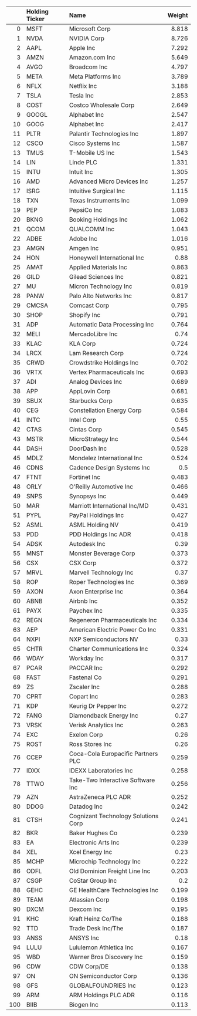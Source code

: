 |     | Holding Ticker   | Name                                |   Weight |
|----:|:-----------------|:------------------------------------|---------:|
|   0 | MSFT             | Microsoft Corp                      |    8.818 |
|   1 | NVDA             | NVIDIA Corp                         |    8.726 |
|   2 | AAPL             | Apple Inc                           |    7.292 |
|   3 | AMZN             | Amazon.com Inc                      |    5.649 |
|   4 | AVGO             | Broadcom Inc                        |    4.797 |
|   5 | META             | Meta Platforms Inc                  |    3.789 |
|   6 | NFLX             | Netflix Inc                         |    3.188 |
|   7 | TSLA             | Tesla Inc                           |    2.853 |
|   8 | COST             | Costco Wholesale Corp               |    2.649 |
|   9 | GOOGL            | Alphabet Inc                        |    2.547 |
|  10 | GOOG             | Alphabet Inc                        |    2.417 |
|  11 | PLTR             | Palantir Technologies Inc           |    1.897 |
|  12 | CSCO             | Cisco Systems Inc                   |    1.587 |
|  13 | TMUS             | T-Mobile US Inc                     |    1.543 |
|  14 | LIN              | Linde PLC                           |    1.331 |
|  15 | INTU             | Intuit Inc                          |    1.305 |
|  16 | AMD              | Advanced Micro Devices Inc          |    1.257 |
|  17 | ISRG             | Intuitive Surgical Inc              |    1.115 |
|  18 | TXN              | Texas Instruments Inc               |    1.099 |
|  19 | PEP              | PepsiCo Inc                         |    1.083 |
|  20 | BKNG             | Booking Holdings Inc                |    1.062 |
|  21 | QCOM             | QUALCOMM Inc                        |    1.043 |
|  22 | ADBE             | Adobe Inc                           |    1.016 |
|  23 | AMGN             | Amgen Inc                           |    0.951 |
|  24 | HON              | Honeywell International Inc         |    0.88  |
|  25 | AMAT             | Applied Materials Inc               |    0.863 |
|  26 | GILD             | Gilead Sciences Inc                 |    0.821 |
|  27 | MU               | Micron Technology Inc               |    0.819 |
|  28 | PANW             | Palo Alto Networks Inc              |    0.817 |
|  29 | CMCSA            | Comcast Corp                        |    0.795 |
|  30 | SHOP             | Shopify Inc                         |    0.791 |
|  31 | ADP              | Automatic Data Processing Inc       |    0.764 |
|  32 | MELI             | MercadoLibre Inc                    |    0.74  |
|  33 | KLAC             | KLA Corp                            |    0.724 |
|  34 | LRCX             | Lam Research Corp                   |    0.724 |
|  35 | CRWD             | Crowdstrike Holdings Inc            |    0.702 |
|  36 | VRTX             | Vertex Pharmaceuticals Inc          |    0.693 |
|  37 | ADI              | Analog Devices Inc                  |    0.689 |
|  38 | APP              | AppLovin Corp                       |    0.681 |
|  39 | SBUX             | Starbucks Corp                      |    0.635 |
|  40 | CEG              | Constellation Energy Corp           |    0.584 |
|  41 | INTC             | Intel Corp                          |    0.55  |
|  42 | CTAS             | Cintas Corp                         |    0.545 |
|  43 | MSTR             | MicroStrategy Inc                   |    0.544 |
|  44 | DASH             | DoorDash Inc                        |    0.528 |
|  45 | MDLZ             | Mondelez International Inc          |    0.524 |
|  46 | CDNS             | Cadence Design Systems Inc          |    0.5   |
|  47 | FTNT             | Fortinet Inc                        |    0.483 |
|  48 | ORLY             | O'Reilly Automotive Inc             |    0.466 |
|  49 | SNPS             | Synopsys Inc                        |    0.449 |
|  50 | MAR              | Marriott International Inc/MD       |    0.431 |
|  51 | PYPL             | PayPal Holdings Inc                 |    0.427 |
|  52 | ASML             | ASML Holding NV                     |    0.419 |
|  53 | PDD              | PDD Holdings Inc ADR                |    0.418 |
|  54 | ADSK             | Autodesk Inc                        |    0.39  |
|  55 | MNST             | Monster Beverage Corp               |    0.373 |
|  56 | CSX              | CSX Corp                            |    0.372 |
|  57 | MRVL             | Marvell Technology Inc              |    0.37  |
|  58 | ROP              | Roper Technologies Inc              |    0.369 |
|  59 | AXON             | Axon Enterprise Inc                 |    0.364 |
|  60 | ABNB             | Airbnb Inc                          |    0.352 |
|  61 | PAYX             | Paychex Inc                         |    0.335 |
|  62 | REGN             | Regeneron Pharmaceuticals Inc       |    0.334 |
|  63 | AEP              | American Electric Power Co Inc      |    0.331 |
|  64 | NXPI             | NXP Semiconductors NV               |    0.33  |
|  65 | CHTR             | Charter Communications Inc          |    0.324 |
|  66 | WDAY             | Workday Inc                         |    0.317 |
|  67 | PCAR             | PACCAR Inc                          |    0.292 |
|  68 | FAST             | Fastenal Co                         |    0.291 |
|  69 | ZS               | Zscaler Inc                         |    0.288 |
|  70 | CPRT             | Copart Inc                          |    0.283 |
|  71 | KDP              | Keurig Dr Pepper Inc                |    0.272 |
|  72 | FANG             | Diamondback Energy Inc              |    0.27  |
|  73 | VRSK             | Verisk Analytics Inc                |    0.263 |
|  74 | EXC              | Exelon Corp                         |    0.26  |
|  75 | ROST             | Ross Stores Inc                     |    0.26  |
|  76 | CCEP             | Coca-Cola Europacific Partners PLC  |    0.259 |
|  77 | IDXX             | IDEXX Laboratories Inc              |    0.258 |
|  78 | TTWO             | Take-Two Interactive Software Inc   |    0.256 |
|  79 | AZN              | AstraZeneca PLC ADR                 |    0.252 |
|  80 | DDOG             | Datadog Inc                         |    0.242 |
|  81 | CTSH             | Cognizant Technology Solutions Corp |    0.241 |
|  82 | BKR              | Baker Hughes Co                     |    0.239 |
|  83 | EA               | Electronic Arts Inc                 |    0.239 |
|  84 | XEL              | Xcel Energy Inc                     |    0.23  |
|  85 | MCHP             | Microchip Technology Inc            |    0.222 |
|  86 | ODFL             | Old Dominion Freight Line Inc       |    0.203 |
|  87 | CSGP             | CoStar Group Inc                    |    0.2   |
|  88 | GEHC             | GE HealthCare Technologies Inc      |    0.199 |
|  89 | TEAM             | Atlassian Corp                      |    0.198 |
|  90 | DXCM             | Dexcom Inc                          |    0.195 |
|  91 | KHC              | Kraft Heinz Co/The                  |    0.188 |
|  92 | TTD              | Trade Desk Inc/The                  |    0.187 |
|  93 | ANSS             | ANSYS Inc                           |    0.18  |
|  94 | LULU             | Lululemon Athletica Inc             |    0.167 |
|  95 | WBD              | Warner Bros Discovery Inc           |    0.159 |
|  96 | CDW              | CDW Corp/DE                         |    0.138 |
|  97 | ON               | ON Semiconductor Corp               |    0.136 |
|  98 | GFS              | GLOBALFOUNDRIES Inc                 |    0.123 |
|  99 | ARM              | ARM Holdings PLC ADR                |    0.116 |
| 100 | BIIB             | Biogen Inc                          |    0.113 |